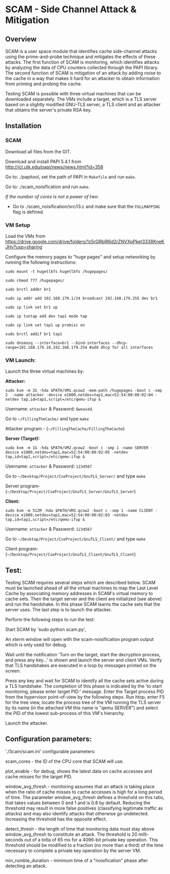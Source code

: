 # SCAM - Side Channel Attack & Mitigation

## Overview
SCAM is a user space module that identifies cache side-channel attacks using the prime-and-probe technique and mitigates the effects of these attacks. The first function of SCAM is monitoring, which identifies attacks by analyzing the data of CPU counters collected through the PAPI library. The second function of SCAM is mitigation of an attack by adding noise to the cache in a way that makes it hard for an attacker to obtain information from priming and probing the cache.

Testing SCAM is possible with three virtual machines that can be downloaded separately. The VMs include a target, which is a TLS server based on a slightly modified GNU-TLS server, a TLS client and an attacker that obtains the server's private RSA key. 

## Installation

### SCAM
Download all files from the GIT.

Download and install PAPI 5.4.1 from http://icl.utk.edu/papi/news/news.html?id=358

Go to: ./papitool, set the path of PAPI in `Makefile` and run `make`.

Go to: ./scam_noisification and run `make`.

*If the number of cores is not a power of two:*

- Go to ./scam_noisification/src/l3.c and make sure that the `FULLMAPPING` flag is defined.

### VM Setup

Load the VMs from https://drive.google.com/drive/folders/1z5rGRblR6d2rZNVXpPket3338KneKJHv?usp=sharing

Configure the memory pages to "huge pages" and setup networking by running the following instructions:

`sudo mount -t hugetlbfs hugetlbfs /hugepages/`

`sudo chmod 777 /hugepages/`

`sudo brctl addbr br1`

`sudo ip addr add 192.168.179.1/24 broadcast 192.168.179.255 dev br1`

`sudo ip link set br1 up`

`sudo ip tuntap add dev tap1 mode tap`

`sudo ip link set tap1 up promisc on`

`sudo brctl addif br1 tap1`

`sudo dnsmasq --interface=br1 --bind-interfaces --dhcp-range=192.168.179.10,192.168.179.254 #add dhcp for all interfaces`


### VM Launch:

Launch the three virtual machines by:

**Attacker:**

`sudo kvm -m 2G -hda $PATH/VM1.qcow2 -mem-path /hugepages -boot c -smp 2  -name attacker -device e1000,netdev=tap1,mac=52:54:00:00:02:04 -netdev tap,id=tap1,script=/etc/qemu-ifup &`

Username: `attacker` & Password: `Qweasdd`.

Go to `~/FillingTheCache/` and type `make`

Attacker program - (`~/FillingTheCache/FillingTheCache`)

**Server (Target):**

`sudo kvm -m 1G -hda $PATH/VM2.qcow2 -boot c -smp 1 -name SERVER -device e1000,netdev=tap1,mac=52:54:00:00:02:05 -netdev tap,id=tap1,script=/etc/qemu-ifup &`

Username: `attacker` & Password: `1234567`

Go to `~/Desktop/Project/CseProject/GnuTLS_Server/` and type `make`

Server program-   (`~/Desktop/Project/CseProject/GnuTLS_Server/GnuTLS_Server`)

**Client:**

`sudo kvm -m 512M -hda $PATH/VM3.qcow2 -boot c -smp 1 -name CLIENT -device e1000,netdev=tap1,mac=52:54:00:00:02:03 -netdev tap,id=tap1,script=/etc/qemu-ifup &`

Username: `attacker` & Password: `1234567`

Go to `~/Desktop/Project/CseProject/GnuTLS_Client/` and type `make`

Client program-   (`~/Desktop/Project/CseProject/GnuTLS_Client/GnuTLS_Client`)

## Test:
Testing SCAM requires several steps which are described below. SCAM must be launched ahead of all the virtual machines to map the Last Level Cache by associating memory addresses in SCAM's virtual memory to cache sets. Then the target server and the client are initialized (see above) and run the handshake. In this phase SCAM learns the cache sets that the server uses. The last step is to launch the attacker. 

Perform the following steps to run the test:

Start SCAM by 'sudo python scam.py',

An xterm window will open with the scam-noisification program output which is only used for debug.

Wait until the notification 'Turn on the target, start the decryption process, and press any key...' is shown and launch the server and client VMs. Verify that TLS handshakes are executed in a loop by messages printed on the screen.

Press any key and wait for SCAM to identify all the cache sets active during a TLS handshake. The completion of this phase is indicated by the 'to start monitoring, please enter target PID:' message. Enter the Target process PID from the hypervisor point-of-view by the following steps. Run htop,  enter F5 for the tree view, locate the process tree of the VM running the TLS server by its name (in the attached VM this name is "qemu SERVER") and select the PID of the lowest sub-process of this VM's hierarchy.

Launch the attacker.

## Configuration parameters: 

'./Scam/scam.ini' configurable parameters:

scam_cores - the ID of the CPU core that SCAM will use.

plot_enable - for debug, shows the latest data on cache accesses and cache misses for the target PID.

window_avg_thresh - monitoring assumes that an attack is taking place when the ratio of cache misses to cache accesses is high for a long period of time. The parameter window_avg_thresh defines a threshold on this ratio, that takes values between 0 and 1 and is 0.8 by default. Reducing the threshold may result in more false positives (classifying legitimate traffic as attacks) and may also identify attacks that otherwise go undetected. Increasing the threshold has the opposite effect.

detect_thresh - the length of time that monitoring data must stay above window_avg_thresh to constitute an attack. The threshold is 20 milli-seconds out of a totla of 65 ms for a 4096-bit private key operation. This threshold should be modified to a fraction (no more than a third) of the time necessary to complete a private key operation by the server VM.

min_rumble_duration - minimum time of a "noisification" phase after detecting an attack.

